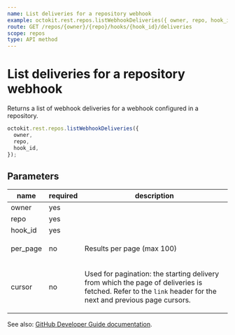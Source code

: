 ```yaml
---
name: List deliveries for a repository webhook
example: octokit.rest.repos.listWebhookDeliveries({ owner, repo, hook_id })
route: GET /repos/{owner}/{repo}/hooks/{hook_id}/deliveries
scope: repos
type: API method
---
```


# List deliveries for a repository webhook

Returns a list of webhook deliveries for a webhook configured in a repository.

```js
octokit.rest.repos.listWebhookDeliveries({
  owner,
  repo,
  hook_id,
});
```

## Parameters

<table>
  <thead>
    <tr>
      <th>name</th>
      <th>required</th>
      <th>description</th>
    </tr>
  </thead>
  <tbody>
    <tr><td>owner</td><td>yes</td><td>

</td></tr>
<tr><td>repo</td><td>yes</td><td>

</td></tr>
<tr><td>hook_id</td><td>yes</td><td>

</td></tr>
<tr><td>per_page</td><td>no</td><td>

Results per page (max 100)

</td></tr>
<tr><td>cursor</td><td>no</td><td>

Used for pagination: the starting delivery from which the page of deliveries is fetched. Refer to the `link` header for the next and previous page cursors.

</td></tr>
  </tbody>
</table>

See also: [GitHub Developer Guide documentation](https://docs.github.com/rest/reference/repos#list-deliveries-for-a-repository-webhook).
